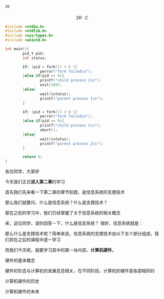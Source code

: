 ```latex
26
```

$$
26^。C
$$





```c
#include <stdio.h>
#include <stdlib.h>
#include <sys/types.h>
#include <unistd.h>

int main(){
        pid_t pid;
        int status;

        if( (pid = fork()) < 0 ){
                perror("fork failed\n");
        }else if(pid == 0){
                printf("child process 1\n");
                exit(100);
        }else{
                wait(&status);
                printf("parent process 1\n");
        }

        if( (pid = fork()) < 0 ){
                perror("fork failed\n");
        }else if(pid == 0){
                printf("child process 2\n");
                abort();
        }else{
                wait(&status);
                printf("parent process 2\n");
        }

        return 0;
}
```



各位同学，大家好



今天我们正式**进入第二章**的学习



首先我们先来看一下第二章的章节标题，是信息系统的支撑技术



那么我们就要问，什么是信息系统？什么是支撑技术？



那在之前的学习中，我们已经掌握了关于信息系统的相关概念



来，这位同学，请你回答一下，什么是信息系统？ 很好，信息系统就是：



那么什么是支撑技术呢？简单来说，信息系统的支撑技术由以下五个部分组成，我们将在之后的课程中逐一学习



而我们今天呢，就要学习其中的第一块内容，**计算机硬件**。



硬件的基本概念



硬件的形态与计算机的发展息息相关，在不同阶段，计算机的硬件是各部相同的



计算机硬件的历史



计算机硬件的未来 



